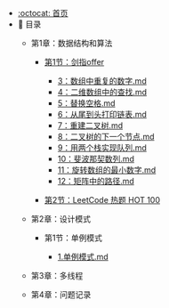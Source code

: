- [:octocat: 首页](/README)
- :memo: 目录
   - 第1章：数据结构和算法
       - [第1节：剑指offer]()
       
           - [3：数组中重复的数字.md](/md/idea-plugin/3：数组中重复的数字.md)
           - [4：二维数组中的查找.md](/md/idea-plugin/4：二维数组中的查找.md)
           - [5：替换空格.md](/md/idea-plugin/5：替换空格.md)
           - [6：从尾到头打印链表.md](/md/idea-plugin/6：从尾到头打印链表.md)
           - [7：重建二叉树.md](/md/idea-plugin/7：重建二叉树.md)
           - [8：二叉树的下一个节点.md](/md/idea-plugin/8：二叉树的下一个节点.md)
           - [9：用两个栈实现队列.md](/md/idea-plugin/9：用两个栈实现队列.md)
           - [10：斐波那契数列.md](/md/idea-plugin/10：斐波那契数列.md)
           - [11：旋转数组的最小数字.md](/md/idea-plugin/11：旋转数组的最小数字.md)
           - [12：矩阵中的路径.md](/md/idea-plugin/12：矩阵中的路径.md)
       - [第2节：LeetCode 热题 HOT 100]()
   - 第2章：设计模式
       - 第1节：单例模式
       
           - [1.单例模式.md](/md/idea-plugin/1.单例模式.md)

   
   - 第3章：多线程
   
       
   
   - 第4章：问题记录
       
